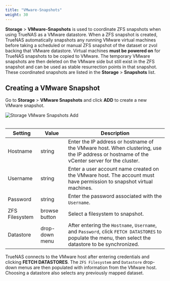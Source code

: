 ```yaml
---
title: "VMware-Snapshots"
weight: 30
---
```


**Storage** > **VMware-Snapshots** is used to coordinate ZFS snapshots when using TrueNAS as a VMware datastore.
When a ZFS snapshot is created, TrueNAS automatically snapshots any running VMware virtual machines before taking a scheduled or manual ZFS snapshot of the dataset or zvol backing that VMware datastore.
Virtual machines **must be powered on** for TrueNAS snapshots to be copied to VMware.
The temporary VMware snapshots are then deleted on the VMware side but still exist in the ZFS snapshot and can be used as stable resurrection points in that snapshot.
These coordinated snapshots are listed in the **Storage** > **Snapshots** list.

## Creating a VMware Snapshot

Go to **Storage** > **VMware Snapshots** and click **ADD** to create a new VMware snapshot.

![Storage VMware Snapshots Add](/images/CORE/12.0/StorageVMwareSnapshotsAdd.png "Storage VMware Snapshots Add")
<br><br>

| Setting        | Value          | Description                                                                                                                                     |
|----------------|----------------|-------------------------------------------------------------------------------------------------------------------------------------------------|
| Hostname       | string         | Enter the IP address or hostname of the VMware host. When clustering, use the IP address or hostname of the vCenter server for the cluster.     |
| Username       | string         | Enter a user account name created on the VMware host. The account must have permission to snapshot virtual machines.                            |
| Password       | string         | Enter the password associated with the `Username`.                                                                                                    |
| ZFS Filesystem | browse button  | Select a filesystem to snapshot.                                                                                                           |
| Datastore      | drop-down menu | After entering the `Hostname`, `Username`, and `Password`, click `FETCH DATASTORES` to populate the menu, then select the datastore to be synchronized. |

TrueNAS connects to the VMware host after entering credentials and clicking **FETCH DATASTORES**.
The `ZFS Filesystem` and `Datastore` drop-down menus are then populated with information from the VMware host.
Choosing a datastore also selects any previously mapped dataset.
